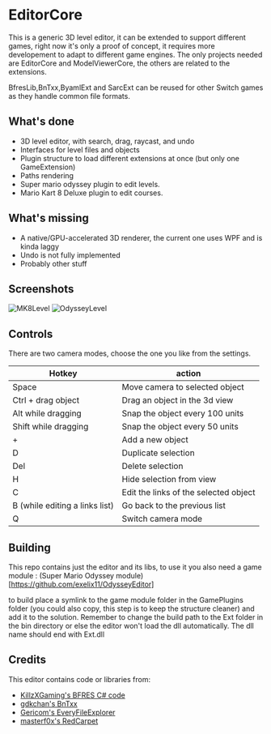 # EditorCore
This is a generic 3D level editor, it can be extended to support different games, right now it's only
a proof of concept, it requires more developement to adapt to different game engines.
The only projects needed are EditorCore and ModelViewerCore, the others are related to the extensions.

BfresLib,BnTxx,ByamlExt and SarcExt can be reused for other Switch games as they handle common file formats.

## What's done
  - 3D level editor, with search, drag, raycast, and undo
  - Interfaces for level files and objects
  - Plugin structure to load different extensions at once (but only one GameExtension)
  - Paths rendering
  - Super mario odyssey plugin to edit levels.
  - Mario Kart 8 Deluxe plugin to edit courses.

## What's missing
  - A native/GPU-accelerated 3D renderer, the current one uses WPF and is kinda laggy
  - Undo is not fully implemented
  - Probably other stuff
  
## Screenshots

![MK8Level](http://i66.tinypic.com/m8h2lc.jpg)
![OdysseyLevel](http://i64.tinypic.com/24fy9a0.jpg)

## Controls
There are two camera modes, choose the one you like from the settings.

Hotkey | action
|---|---|
Space | Move camera to selected object
Ctrl + drag object | Drag an object in the 3d view
Alt while dragging | Snap the object every 100 units
Shift while dragging | Snap the object every 50 units
\+ | Add a new object
D | Duplicate selection
Del | Delete selection
H | Hide selection from view
C | Edit the links of the selected object
B (while editing a links list) | Go back to the previous list
Q | Switch camera mode

## Building
This repo contains just the editor and its libs, to use it you also need a game module :
(Super Mario Odyssey module)[https://github.com/exelix11/OdysseyEditor]

to build place a symlink to the game module folder in the GamePlugins folder (you could also copy, this step is to keep the structure cleaner) and add it to the solution.
Remember to change the build path to the Ext folder in the bin directory or else the editor won't load the dll automatically. The dll name should end with Ext.dll 

## Credits
This editor contains code or libraries from:
- [KillzXGaming's BFRES C# code ](https://github.com/KillzXGaming/Smash-Forge)
- [gdkchan's BnTxx ](https://github.com/gdkchan/BnTxx)
- [Gericom's EveryFileExplorer](https://github.com/Gericom/EveryFileExplorer)
- [masterf0x's RedCarpet](https://github.com/masterf0x/RedCarpet)
